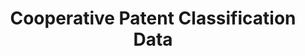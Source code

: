 ---
layout: default
bigquery: https://console.cloud.google.com/bigquery?p=patents-public-data&d=cpc&page=dataset
citation: '“Cooperative Patent Classification” by the EPO and USPTO, for public use. '
contributors: EPO, USPTO
cost: None
description: Cooperative Patent Classification Data contains the scheme and definitions
  of the Cooperative Patent Classification system for classifying patent documents.
  The CPC is the result of a partnership between the EPO and the USPTO in their joint
  effort to develop a common, internationally compatible classification system for
  technical documents, in particular patent publications, which will be used by both
  offices in the patent granting process
documentation: https://www.cooperativepatentclassification.org/cpcSchemeAndDefinitions
last_edit: Mon, 04 Apr 2022 19:07:06 GMT
location: https://www.cooperativepatentclassification.org/index
maintained_by: USPTO, EPO
schema_fields: '[''applicationReferences'', ''residualReferences'', ''titleFull'',
  ''childGroups'', ''date_revised'', ''informativeReferences'', ''sizeCache'', ''notAllocatable'',
  ''title_full'', ''application_references'', ''titlePart'', ''status'', ''parents'',
  ''level'', ''symbol'', ''limitingReferences'', ''ipcConcordant'', ''title_part'',
  ''additional_only'', ''ipc_concordant'', ''definition'', ''synonyms'', ''informative_references'',
  ''dateRevised'', ''glossary'', ''breakdownCode'', ''not_allocatable'', ''breakdown_code'',
  ''residual_references'', ''child_groups'', ''children'', ''limiting_references'']'
shortname: cooperative_patent_classification
tags:
- patents
- science
title: Cooperative Patent Classification Data
uuid: 984374a7-16e9-4b35-9445-458daceb01bf
---